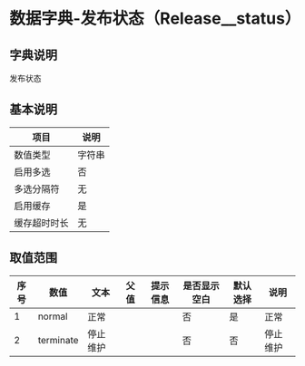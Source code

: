 # 数据字典-发布状态（Release__status）
## 字典说明
发布状态

## 基本说明
| 项目 | 说明 |
| ---- | ---- |
| 数值类型 | 字符串 |
| 启用多选 | 否 |
| 多选分隔符 | 无 |
| 启用缓存 | 是 |
| 缓存超时时长 | 无 |

## 取值范围
| 序号 | 数值 | 文本 | 父值 | 提示信息 | 是否显示空白 | 默认选择 | 说明 |
| ---- | ---- | ---- | ---- | ---- | ---- | ---- | ---- |
| 1 | normal | 正常 |  |  | 否 | 是 | 正常 |
| 2 | terminate | 停止维护 |  |  | 否 | 否 | 停止维护 |

